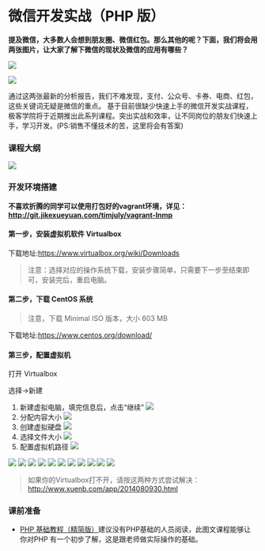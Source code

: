 # 微信开发实战（PHP 版）

**提及微信，大多数人会想到朋友圈、微信红包。那么其他的呢？下面，我们将会用两张图片，让大家了解下微信的现状及微信的应用有哪些？**

![](images/55.png)

![](images/17.png)

通过这两张最新的分析报告，我们不难发现，支付、公众号、卡券、电商、红包，这些关键词无疑是微信的重点。
基于目前很缺少快速上手的微信开发实战课程，极客学院将于近期推出此系列课程。突出实战和效率，让不同岗位的朋友们快速上手，学习开发。(PS:销售不懂技术的苦，这里将会有答案)

### 课程大纲

![](images/dagang.png)

### 开发环境搭建

**不喜欢折腾的同学可以使用打包好的vagrant环境，详见：<http://git.jikexueyuan.com/timjuly/vagrant-lnmp>**

#### 第一步，安装虚拟机软件 Virtualbox

下载地址:<https://www.virtualbox.org/wiki/Downloads>

>注意：选择对应的操作系统下载，安装步骤简单，只需要下一步至结束即可，安装完后，重启电脑。

#### 第二步，下载 CentOS 系统

>注意，下载 Minimal ISO 版本，大小 603 MB

下载地址:<https://www.centos.org/download/>

#### 第三步，配置虚拟机

打开 Virtualbox 

选择->新建

1. 新建虚拟电脑，填完信息后，点击“继续”
![](images/1.png)
2. 分配内容大小
![](images/2.png)
3. 创建虚拟硬盘
![](images/3.png)
4. 选择文件大小
![](images/4.png)
5. 配置虚拟机路径
![](images/5.png)

![](images/6.png)
![](images/7.png)
![](images/8.png)
![](images/9.png)
![](images/10.png)
![](images/11.png)
![](images/12.png)
![](images/13.png)
![](images/14.png)
![](images/15.png)
![](images/16.png)

>如果你的Virtualbox打不开，请按这两种方式尝试解决：<http://www.xuenb.com/app/2014080930.html>

### 课前准备

- [PHP 基础教程（精简版）](http://wiki.jikexueyuan.com/project/php-basics-notes/)建议没有PHP基础的人员阅读，此图文课程能够让你对PHP 有一个初步了解，这是跟老师做实际操作的基础。
